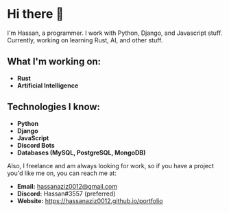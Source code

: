 # Hi there 👋

I'm Hassan, a programmer. I work with Python, Django, and Javascript stuff. Currently, working on learning Rust, AI, and other stuff. 

## What I'm working on:
- **Rust**
- **Artificial Intelligence**

## Technologies I know:
* **Python**
* **Django**
* **JavaScript**
* **Discord Bots**
* **Databases (MySQL, PostgreSQL, MongoDB)**

Also, I freelance and am always looking for work, so if you have a project you'd like me on, you can reach me at:
- **Email:** hassanaziz0012@gmail.com
- **Discord:** Hassan#3557 (preferred)
- **Website:** https://hassanaziz0012.github.io/portfolio
